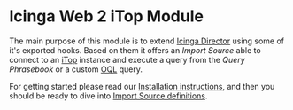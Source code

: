 Icinga Web 2 iTop Module
=================================

The main purpose of this module is to extend [Icinga Director](https://github.com/icinga/icingaweb2-module-director) using some of it's exported hooks.
Based on them it offers an _Import Source_ able to connect to an [iTop](https://www.combodo.com/itop-193) instance and execute a query from the _Query Phrasebook_ or a custom [OQL](https://wiki.openitop.org/doku.php?id=2_3_0:oql:start) query. 

For getting started please read our [Installation instructions](doc/10-Installation.md), and then you should be ready to dive into [Import Source definitions](doc/20-Import-source.md).
